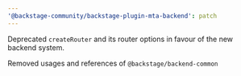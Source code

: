 ```yaml
---
'@backstage-community/backstage-plugin-mta-backend': patch
---
```


Deprecated `createRouter` and its router options in favour of the new backend system.

Removed usages and references of `@backstage/backend-common`
